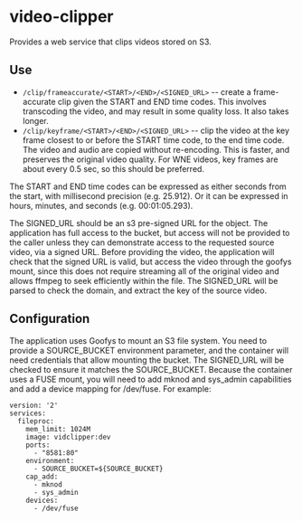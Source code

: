 
# video-clipper

Provides a web service that clips videos stored on S3.

## Use

* `/clip/frameaccurate/<START>/<END>/<SIGNED_URL>` -- create a frame-accurate clip given the START and END time codes.  This involves transcoding the video, and may result in some quality loss.  It also takes longer.
* `/clip/keyframe/<START>/<END>/<SIGNED_URL>` -- clip the video at the key frame closest to or before the START time code, to the end time code.  The video and audio are copied without re-encoding.  This is faster, and preserves the original video quality.  For WNE videos, key frames are about every 0.5 sec, so this should be preferred.

The START and END time codes can be expressed as either seconds from the start, with millisecond precision (e.g. 25.912).  Or it can be expressed in hours, minutes, and seconds (e.g. 00:01:05.293).

The SIGNED_URL should be an s3 pre-signed URL for the object.  The application has full access to the bucket, but access will not be provided to the caller unless they can demonstrate access to the requested source video, via a signed URL.  Before providing the video, the application will check that the signed URL is valid, but access the video through the goofys mount, since this does not require streaming all of the original video and allows ffmpeg to seek efficiently within the file.  The SIGNED_URL will be parsed to check the domain, and extract the key of the source video.


## Configuration

The application uses Goofys to mount an S3 file system.  You need to provide a SOURCE_BUCKET environment parameter, and the container will need credentials that allow mounting the bucket.  The SIGNED_URL will be checked to ensure it matches the SOURCE_BUCKET.  Because the container uses a FUSE mount, you will need to add mknod and sys_admin capabilities and add a device mapping for /dev/fuse.  For example:

```
version: '2'
services:
  fileproc:
    mem_limit: 1024M
    image: vidclipper:dev
    ports:
      - "8581:80"
    environment:
      - SOURCE_BUCKET=${SOURCE_BUCKET}
    cap_add:
      - mknod
      - sys_admin
    devices:
      - /dev/fuse
```
